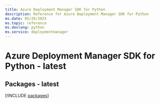 ```yaml
---
title: Azure Deployment Manager SDK for Python
description: Reference for Azure Deployment Manager SDK for Python
ms.date: 05/26/2025
ms.topic: reference
ms.devlang: python
ms.service: deploymentmanager
---
```

# Azure Deployment Manager SDK for Python - latest
## Packages - latest
[!INCLUDE [packages](deployment-manager-index.md)]